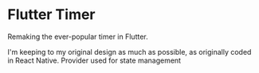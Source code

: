 # Flutter Timer

Remaking the ever-popular timer in Flutter.

I'm keeping to my original design as much as possible, as originally coded in React Native.
Provider used for state management 
